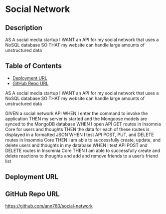 # Social Network

## Description
AS A social media startup
I WANT an API for my social network that uses a NoSQL database
SO THAT my website can handle large amounts of unstructured data

## Table of Contents

- [Deployment URL](#Deployment-URL)
- [GitHub Repo URL](#GitHub-Repo-URL)


AS A social media startup
I WANT an API for my social network that uses a NoSQL database
SO THAT my website can handle large amounts of unstructured data

GIVEN a social network API
WHEN I enter the command to invoke the application
THEN my server is started and the Mongoose models are synced to the MongoDB database
WHEN I open API GET routes in Insomnia Core for users and thoughts
THEN the data for each of these routes is displayed in a formatted JSON
WHEN I test API POST, PUT, and DELETE routes in Insomnia Core
THEN I am able to successfully create, update, and delete users and thoughts in my database
WHEN I test API POST and DELETE routes in Insomnia Core
THEN I am able to successfully create and delete reactions to thoughts and add and remove friends to a user’s friend list

## Deployment URL



## GitHub Repo URL

https://github.com/ann760/social-network
